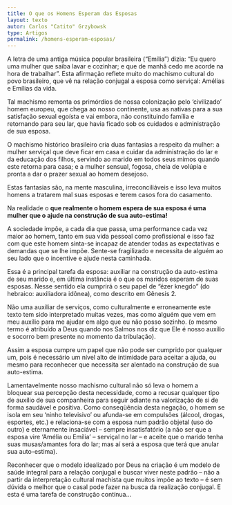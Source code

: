 ```yaml
---
title: O que os Homens Esperam das Esposas
layout: texto
autor: Carlos "Catito" Grzybowsk
type: Artigos
permalink: /homens-esperam-esposas/
---
```


A letra de uma antiga música popular brasileira (“Emília”) dizia: “Eu quero uma mulher que saiba lavar e cozinhar; e que de manhã cedo me acorde na hora de trabalhar”. Esta afirmação reflete muito do machismo cultural do povo brasileiro, que vê na relação conjugal a esposa como serviçal: Amélias e Emílias da vida.

Tal machismo remonta os primórdios de nossa colonização pelo ‘civilizado’ homem europeu, que chega ao nosso continente, usa as nativas para a sua satisfação sexual egoísta e vai embora, não constituindo família e retornando para seu lar, que havia ficado sob os cuidados e administração de sua esposa.

O machismo histórico brasileiro cria duas fantasias a respeito da mulher: a mulher serviçal que deve ficar em casa e cuidar da administração do lar e da educação dos filhos, servindo ao marido em todos seus mimos quando este retorna para casa; e a mulher sensual, fogosa, cheia de volúpia e pronta a dar o prazer sexual ao homem desejoso.

Estas fantasias são, na mente masculina, irreconciliáveis e isso leva muitos homens a tratarem mal suas esposas e terem casos fora do casamento.

Na realidade o **que realmente o homem espera de sua esposa é uma mulher que o ajude na construção de sua auto-estima!**

A sociedade impõe, a cada dia que passa, uma performance cada vez maior ao homem, tanto em sua vida pessoal como profissional e isso faz com que este homem sinta-se incapaz de atender todas as expectativas e demandas que se lhe impõe. Sente-se fragilizado e necessita de alguém ao seu lado que o incentive e ajude nesta caminhada.

Essa é a principal tarefa da esposa: auxiliar na construção da auto-estima de seu marido e, em última instância é o que os maridos esperam de suas esposas. Nesse sentido ela cumprirá o seu papel de “ézer knegdo” (do hebraico: auxiliadora idônea), como descrito em Gênesis 2.

Não uma auxiliar de serviços, como culturalmente e erroneamente este texto tem sido interpretado muitas vezes, mas como alguém que vem em meu auxílio para me ajudar em algo que eu não posso sozinho. (o mesmo termo é atribuído a Deus quando nos Salmos nos diz que Ele é nosso auxílio e socorro bem presente no momento da tribulação).

Assim a esposa cumpre um papel que não pode ser cumprido por qualquer um, pois é necessário um nível alto de intimidade para aceitar a ajuda, ou mesmo para reconhecer que necessita ser alentado na construção de sua auto-estima.

Lamentavelmente nosso machismo cultural não só leva o homem a bloquear sua percepção desta necessidade, como a recusar qualquer tipo de auxílio de sua companheira para seguir adiante na valorização de si de forma saudável e positiva. Como conseqüência desta negação, o homem se isola em seu ‘ninho televisivo’ ou afunda-se em compulsões (álcool, drogas, esportes, etc.) e relaciona-se com a esposa num padrão objetal (uso do outro) e eternamente insaciável – sempre insatisfatório (a não ser que a esposa vire ‘Amélia ou Emília’ – serviçal no lar – e aceite que o marido tenha suas musas/amantes fora do lar; mas aí será a esposa que terá que anular sua auto-estima).

Reconhecer que o modelo idealizado por Deus na criação é um modelo de saúde integral para a relação conjugal e buscar viver neste padrão – não a partir da interpretação cultural machista que muitos impõe ao texto – é sem dúvida o melhor que o casal pode fazer na busca da realização conjugal. E esta é uma tarefa de construção contínua…

